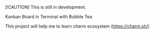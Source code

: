[!CAUTION]
This is still in development.

Kanban Board in Terminal with Bubble Tea

This project will help me to learn charm ecosystem (https://charm.sh/)
